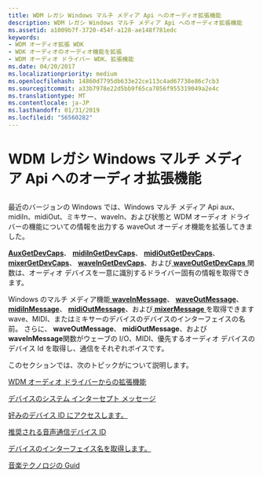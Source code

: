 ```yaml
---
title: WDM レガシ Windows マルチ メディア Api へのオーディオ拡張機能
description: WDM レガシ Windows マルチ メディア Api へのオーディオ拡張機能
ms.assetid: a1009b7f-3720-454f-a128-ae148f781edc
keywords:
- WDM オーディオ拡張 WDK
- WDK オーディオのオーディオ機能を拡張
- WDM オーディオ ドライバー WDK、拡張機能
ms.date: 04/20/2017
ms.localizationpriority: medium
ms.openlocfilehash: 14860d7795db633e22ce113c4ad67738e86c7cb3
ms.sourcegitcommit: a33b7978e22d5bb9f65ca7056f955319049a2e4c
ms.translationtype: MT
ms.contentlocale: ja-JP
ms.lasthandoff: 01/31/2019
ms.locfileid: "56560282"
---
```

# <a name="wdm-audio-extensions-to-legacy-windows-multimedia-apis"></a>WDM レガシ Windows マルチ メディア Api へのオーディオ拡張機能


## <span id="wdm_audio_extensions_to_legacy_windows_multimedia_apis"></span><span id="WDM_AUDIO_EXTENSIONS_TO_LEGACY_WINDOWS_MULTIMEDIA_APIS"></span>


最近のバージョンの Windows では、Windows マルチ メディア Api aux、midiIn、midiOut、ミキサー、waveIn、および状態と WDM オーディオ ドライバーの機能についての情報を出力する waveOut オーディオ機能を拡張してきました。

[ **AuxGetDevCaps**](https://msdn.microsoft.com/library/windows/desktop/dd756712)、 [ **midiInGetDevCaps**](https://msdn.microsoft.com/library/windows/desktop/dd798453)、 [ **midiOutGetDevCaps**](https://msdn.microsoft.com/library/windows/desktop/dd798469)、 [ **mixerGetDevCaps**](https://msdn.microsoft.com/library/windows/desktop/dd757300)、 [ **waveInGetDevCaps**](https://msdn.microsoft.com/library/windows/desktop/dd743841)、および[ **waveOutGetDevCaps** ](https://msdn.microsoft.com/library/windows/desktop/dd743857)関数は、オーディオ デバイスを一意に識別するドライバー固有の情報を取得できます。

Windows のマルチ メディア機能[ **waveInMessage**](https://msdn.microsoft.com/library/windows/desktop/dd743846)、 [ **waveOutMessage**](https://msdn.microsoft.com/library/windows/desktop/dd743865)、 [ **midiInMessage**](https://msdn.microsoft.com/library/windows/desktop/dd798457)、 [ **midiOutMessage**](https://msdn.microsoft.com/library/windows/desktop/dd798475)、および[ **mixerMessage** ](https://msdn.microsoft.com/library/windows/desktop/dd757307)を取得できますwave、MIDI、またはミキサーのデバイスのデバイスのインターフェイスの名前。 さらに、 **waveOutMessage**、 **midiOutMessage**、および**waveInMessage**関数がウェーブの I/O、MIDI、優先するオーディオ デバイスのデバイス Id を取得し、通信をそれぞれボイスです。

このセクションでは、次のトピックがについて説明します。

[WDM オーディオ ドライバーからの拡張機能](extended-capabilities-from-a-wdm-audio-driver.md)

[デバイスのシステム インターセプト メッセージ](system-intercepted-device-messages.md)

[好みのデバイス ID にアクセスします。](accessing-the-preferred-device-id.md)

[推奨される音声通信デバイス ID](preferred-voice-communications-device-id.md)

[デバイスのインターフェイス名を取得します。](obtaining-a-device-interface-name.md)

[音楽テクノロジの Guid](music-technology-guids.md)

 

 




